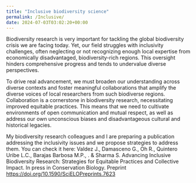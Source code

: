 ```yaml
---
title: "Inclusive biodiversity science"
permalink: /Inclusive/
date: 2024-07-03T03:02:20+00:00
---
```

Biodiversity research is very important for tackling the global biodiversity crisis we are facing today. Yet, our field struggles with inclusivity challenges, often neglecting or not recognizing enough local expertise from economically disadvantaged, biodiversity-rich regions. This oversight hinders comprehensive progress and tends to undervalue diverse perspectives.

To drive real advancement, we must broaden our understanding across diverse contexts and foster meaningful collaborations that amplify the diverse voices of local researchers from such biodiverse regions. Collaboration is a cornerstone in biodiversity research, necessitating improved equitable practices. This means that we need to cultivate environments of open communication and mutual respect, as well as address our own unconscious biases and disadvantageous cultural and historical legacies. 

My biodiversity research colleagues and I are preparing a publication addressing the inclusivity issues and we propose strategies to address them. You can check it here: Valdez J., Damasceno G., Oh R., Quintero Uribe L.C., Barajas Barbosa M.P., . & Sharma S. Advancing Inclusive Biodiversity Research: Strategies for Equitable Practices and Collective Impact. In press in Conservation Biology. Preprint https://doi.org/10.1590/SciELOPreprints.7623
 